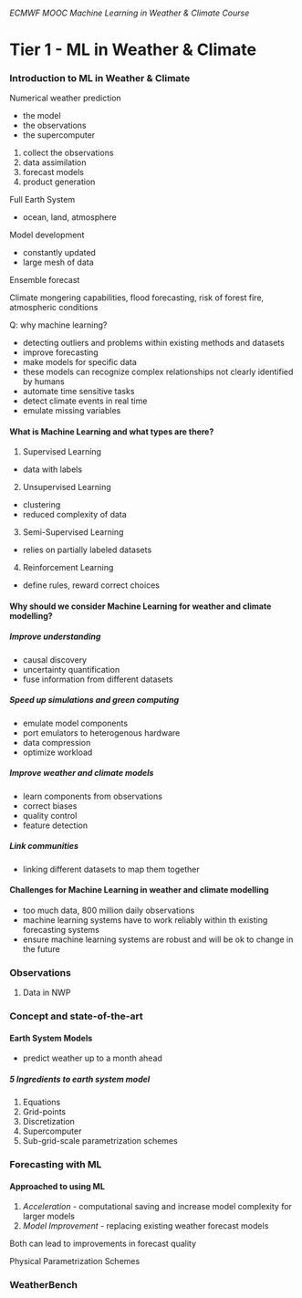 ###### ECMWF MOOC Machine Learning in Weather & Climate Course

# Tier 1 - ML in Weather & Climate

### Introduction to ML in Weather & Climate

Numerical weather prediction
- the model 
- the observations
- the supercomputer

1. collect the observations
2. data assimilation
3. forecast models
3. product generation

Full Earth System
- ocean, land, atmosphere

Model development
- constantly updated
- large mesh of data

Ensemble forecast

Climate mongering capabilities, flood forecasting, risk of forest fire, atmospheric conditions

Q: why machine learning?
- detecting outliers and problems within existing methods and datasets
- improve forecasting
- make models for specific data
- these models can recognize complex relationships not clearly identified by humans
- automate time sensitive tasks
- detect climate events in real time
- emulate missing variables

#### What is Machine Learning and what types are there?

1. Supervised Learning
- data with labels

2. Unsupervised Learning
- clustering
- reduced complexity of data

3. Semi-Supervised Learning
- relies on partially labeled datasets

4. Reinforcement Learning
- define rules, reward correct choices

#### Why should we consider Machine Learning for weather and climate modelling?

##### Improve understanding
- causal discovery
- uncertainty quantification
- fuse information from different datasets

##### Speed up simulations and green computing
- emulate model components
- port emulators to heterogenous hardware
- data compression
- optimize workload

##### Improve weather and climate models
- learn components from observations
- correct biases
- quality control
- feature detection

##### Link communities
- linking different datasets to map them together

#### Challenges for Machine Learning in weather and climate modelling

- too much data, 800 million daily observations
- machine learning systems have to work reliably within th existing forecasting systems
- ensure machine learning systems are robust and will be ok to change in the future

### Observations

1. Data in NWP

### Concept and state-of-the-art

#### Earth System Models
- predict weather up to a month ahead

##### 5 Ingredients to earth system model

1. Equations
2. Grid-points
3. Discretization
4. Supercomputer
5. Sub-grid-scale parametrization schemes

### Forecasting with ML

#### Approached to using ML

1. _Acceleration_ - computational saving and increase model complexity for larger models
2. _Model Improvement_ - replacing existing weather forecast models

Both can lead to improvements in forecast quality

Physical Parametrization Schemes

### WeatherBench

